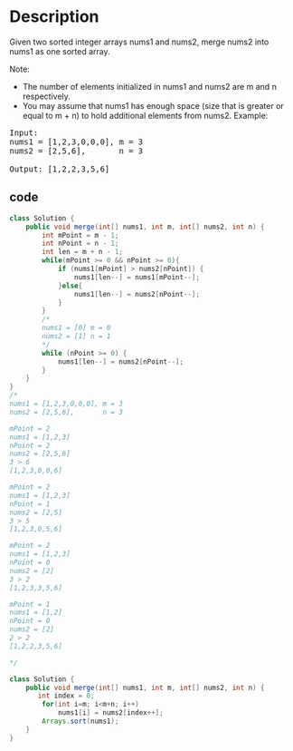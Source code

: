 # Description
Given two sorted integer arrays nums1 and nums2, merge nums2 into nums1 as one sorted array.

Note:

- The number of elements initialized in nums1 and nums2 are m and n respectively.
- You may assume that nums1 has enough space (size that is greater or equal to m + n) to hold additional elements from nums2.
Example:
<pre>
Input:
nums1 = [1,2,3,0,0,0], m = 3
nums2 = [2,5,6],       n = 3

Output: [1,2,2,3,5,6]
</pre>
## code
```java
class Solution {
    public void merge(int[] nums1, int m, int[] nums2, int n) {
        int mPoint = m - 1;
        int nPoint = n - 1;
        int len = m + n - 1;
        while(mPoint >= 0 && nPoint >= 0){
            if (nums1[mPoint] > nums2[nPoint]) {
                nums1[len--] = nums1[mPoint--];
            }else{
                nums1[len--] = nums2[nPoint--];
            }
        }
        /*
        nums1 = [0] m = 0
        nums2 = [1] n = 1
        */
        while (nPoint >= 0) {
            nums1[len--] = nums2[nPoint--];
        }
    }
}
/*
nums1 = [1,2,3,0,0,0], m = 3
nums2 = [2,5,6],       n = 3

mPoint = 2
nums1 = [1,2,3]
nPoint = 2
nums2 = [2,5,6]
3 > 6
[1,2,3,0,0,6]

mPoint = 2
nums1 = [1,2,3]
nPoint = 1
nums2 = [2,5]
3 > 5
[1,2,3,0,5,6]

mPoint = 2
nums1 = [1,2,3]
nPoint = 0
nums2 = [2]
3 > 2
[1,2,3,3,5,6]

mPoint = 1
nums1 = [1,2]
nPoint = 0
nums2 = [2]
2 > 2
[1,2,2,3,5,6]

*/
```
```java
class Solution {
    public void merge(int[] nums1, int m, int[] nums2, int n) {
       int index = 0;
        for(int i=m; i<m+n; i++)
            nums1[i] = nums2[index++];
        Arrays.sort(nums1);
    }
}
```

